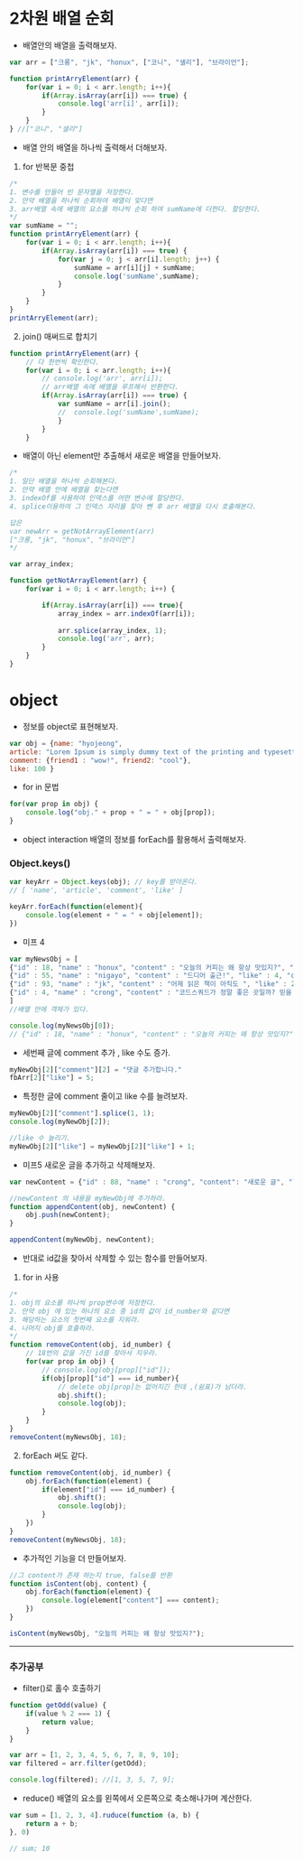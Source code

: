 # 2차원 배열 순회
* 배열안의 배열을 출력해보자.

```javascript
var arr = ["크롱", "jk", "honux", ["코니", "샐리"], "브라이언"];

function printArryElement(arr) {
	for(var i = 0; i < arr.length; i++){
		if(Array.isArray(arr[i]) === true) {
			console.log('arr[i]', arr[i]);
		}
	}
} //["코니", "샐리"]
```

* 배열 안의 배열을 하나씩 출력해서 더해보자.

1. for 반복문 중첩
```javascript
/* 
1. 변수를 만들어 빈 문자열을 저장한다.
2. 만약 배열을 하나씩 순회하여 배열이 맞다면 
3. arr배열 속에 배열의 요소를 하나씩 순회 하여 sumName에 더한다. 할당한다.
*/
var sumName = "";
function printArryElement(arr) {	
	for(var i = 0; i < arr.length; i++){
		if(Array.isArray(arr[i]) === true) {
			for(var j = 0; j < arr[i].length; j++) {
				sumName = arr[i][j] + sumName;
				console.log('sumName',sumName);
			}
		}
	}	
}
printArryElement(arr);
```
2. join() 매써드로 합치기

```javascript
function printArryElement(arr) {
	// 다 한번씩 확인한다.
	for(var i = 0; i < arr.length; i++){
		// console.log('arr', arr[i]);
		// arr배열 속에 배열을 루프해서 반환한다.
		if(Array.isArray(arr[i]) === true) {
			var sumName = arr[i].join();
			// 	console.log('sumName',sumName);
			}
		}
	}

```
* 배열이 아닌 element만 추출해서 새로운 배열을 만들어보자.

```javascript
/* 
1. 일단 배열을 하나씩 순회해본다.
2. 만약 배열 안에 배열을 찾는다면 
3. indexOf를 사용하여 인덱스를 어떤 변수에 할당한다.
4. splice이용하여 그 인덱스 자리를 찾아 뺀 후 arr 배열을 다시 호출해본다.

답은 
var newArr = getNotArrayElement(arr)
["크롱, "jk", "honux", "브라이언"]
*/

var array_index;

function getNotArrayElement(arr) {
	for(var i = 0; i < arr.length; i++) {

		if(Array.isArray(arr[i]) === true){
			array_index = arr.indexOf(arr[i]);
			
			arr.splice(array_index, 1);
			console.log('arr', arr);
		}
	}
}
```
# object
* 정보를 object로 표현해보자. 
```javascript
var obj = {name: "hyojeong", 
article: "Lorem Ipsum is simply dummy text of the printing and typesetting industry. Lorem Ipsum has been the industry's standard dummy text ever since the 1500s, when an unknown printer took a galley of type and scrambled it to make a type specimen book.",
comment: {friend1 : "wow!", friend2: "cool"},
like: 100 }
```

* for in 문법
```javascript
for(var prop in obj) {
	console.log("obj." + prop + " = " + obj[prop]);	
}
```
* object interaction
배열의 정보를 forEach를 활용해서 출력해보자. 

### Object.keys()

```javascript
var keyArr = Object.keys(obj); // key를 받아온다. 
// [ 'name', 'article', 'comment', 'like' ]

keyArr.forEach(function(element){
	console.log(element + " = " + obj[element]);
})
```
* 미프 4
```javascript
var myNewsObj = [
{"id" : 18, "name" : "honux", "content" : "오늘의 커피는 왜 항상 맛있지?", "like" : 2, "comment" : ["^^", "i like this"]},
{"id" : 55, "name" : "nigayo", "content" : "드디어 출근!", "like" : 4, "comment" : ["이직 하셨나봐요? "]},
{"id" : 93, "name" : "jk", "content" : "어제 읽은 책이 아직도 ", "like" : 20, "comment" : ["잠자기 전에 만화책은 금물..", "그게 뭘까?"]},
{"id" : 4, "name" : "crong", "content" : "코드스쿼드가 정말 좋은 곳일까? 믿을 수가 없다..", "like" : 0, "comment" : ["누가 그러디"]}
]
//배열 안에 객체가 있다.

console.log(myNewsObj[0]);
// {"id" : 18, "name" : "honux", "content" : "오늘의 커피는 왜 항상 맛있지?", "like" : 2, "comment" : ["^^", "i like this"]}

```
* 세번째 글에 comment 추가 , like 수도 증가. 
```javascript
myNewObj[2]["comment"][2] = "댓글 추가합니다."
fbArr[2]["like"] = 5;
```

* 특정한 글에 comment 줄이고 like 수를 늘려보자.
```javascript
myNewObj[2]["comment"].splice(1, 1);
console.log(myNewObj[2]);

//like 수 늘리기.
myNewObj[2]["like"] = myNewObj[2]["like"] + 1;

```

* 미프5
새로운 글을 추가하고 삭제해보자.

```javascript
var newContent = {"id" : 88, "name" : "crong", "content": "새로운 글", "like": 5, "comment": "와우"};

//newContent 의 내용을 myNewObj에 추가하라.
function appendContent(obj, newContent) {
	obj.push(newContent);
}

appendContent(myNewObj, newContent);
```
* 반대로 id값을 찾아서 삭제할 수 있는 함수를 만들어보자.
1. for in 사용 
```javascript
/* 
1. obj의 요소를 하나씩 prop변수에 저장한다.
2. 만약 obj 에 있는 하나의 요소 중 id의 값이 id_number와 같다면 
3. 해당하는 요소의 첫번째 요소를 지워라.
4. 나머지 obj를 호출하라. 
*/
function removeContent(obj, id_number) {
 	// 18번의 값을 가진 id를 찾아서 지우라.
 	for(var prop in obj) {
 		// console.log(obj[prop]["id"]);
 		if(obj[prop]["id"] === id_number){
 			// delete obj[prop]는 없어지긴 한데 ,(쉼표)가 남더라.
 			obj.shift();
			console.log(obj);
		} 
	}
}
removeContent(myNewsObj, 18);
```
2. forEach 써도 같다.

```javascript
function removeContent(obj, id_number) {
	obj.forEach(function(element) {
		if(element["id"] === id_number) {
			obj.shift();
			console.log(obj);
		}
	})
}
removeContent(myNewsObj, 18);
```

* 추가적인 기능을 더 만들어보자.
```javascript
//그 content가 존재 하는지 true, false를 반환 
function isContent(obj, content) {
	obj.forEach(function(element) {
		console.log(element["content"] === content);
	})
}

isContent(myNewsObj, "오늘의 커피는 왜 항상 맛있지?");
```

***
### 추가공부 
* filter()로 홀수 호출하기 
```javascript
function getOdd(value) {
	if(value % 2 === 1) {
		return value;
	}
}

var arr = [1, 2, 3, 4, 5, 6, 7, 8, 9, 10];
var filtered = arr.filter(getOdd);

console.log(filtered); //[1, 3, 5, 7, 9];
```

* reduce()
배열의 요소를 왼쪽에서 오른쪽으로 축소해나가며 계산한다.

```javascript
var sum = [1, 2, 3, 4].ruduce(function (a, b) {
	return a + b;
}, 0)

// sum; 10
```